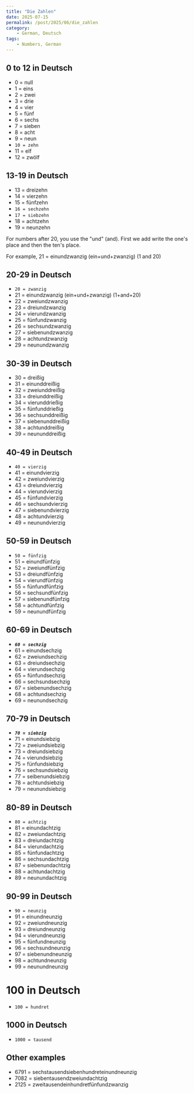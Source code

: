 ```yaml
---
title: "Die Zahlen"
date: 2025-07-15
permalink: /post/2025/06/die_zahlen
category: 
    - German, Deutsch
tags:
    - Numbers, German
---
```


<!-- # Die Zahlen -->

## 0 to 12 in Deutsch

- 0 = null
- 1 = eins 
- 2 = zwei
- 3 = drie 
- 4 = vier
- 5 = fünf 
- 6 = sechs
- 7 = sieben
- 8 = acht 
- 9 = neun 
- `10 = zehn`
- 11 = elf
- 12 = zwölf

## 13-19 in Deutsch

- 13 = dreizehn 
- 14 = vierzehn 
- 15 = fünfzehn 
- `16 = sechzehn `
- `17 = siebzehn `
- 18 = achtzehn 
- 19 = neunzehn 


For numbers after 20, you use the "und" (and). First we add write the one's place and then the ten's place. 

For example, 21 = einundzwanzig (ein+und+zwanzig) (1 and 20)

## 20-29 in Deutsch

- `20 = zwanzig `
- 21 = einundzwanzig (ein+und+zwanzig) (1+and+20)
- 22 = zweiundzwanzig
- 23 = dreiundzwanzig
- 24 = vierundzwanzig
- 25 = fünfundzwanzig
- 26 = sechsundzwanzig
- 27 = siebenundzwanzig
- 28 = achtundzwanzig
- 29 = neunundzwanzig

## 30-39 in Deutsch

- 30 = dreißig
- 31 = einunddreißig
- 32 = zweiunddreißig
- 33 = dreiunddreißig
- 34 = vierunddrießig
- 35 = fünfunddrießig
- 36 = sechsunddreißig
- 37 = siebenunddreißig
- 38 = achtunddreißig
- 39 = neununddreißig

## 40-49 in Deutsch

- `40 = vierzig`
- 41 = einundvierzig
- 42 = zweiundvierzig
- 43 = dreiundvierzig
- 44 = vierundvierzig
- 45 = fünfundvierzig
- 46 = sechsundvierzig
- 47 = siebenundvierzig
- 48 = achtundvierzig
- 49 = neunundvierzig

## 50-59 in Deutsch

- `50 = fünfzig`
- 51 = einundfünfzig
- 52 = zweiundfünfzig
- 53 = dreiundfünfzig
- 54 = vierundfünfzig
- 55 = fünfundfünfzig
- 56 = sechsundfünfzig
- 57 = siebenundfünfzig
- 58 = achtundfünfzig
- 59 = neunundfünfzig


## 60-69 in Deutsch

- ***`60 = sechzig`***
- 61 = einundsechzig
- 62 = zweiundsechzig
- 63 = dreiundsechzig
- 64 = vierundsechzig
- 65 = fünfundsechzig
- 66 = sechsundsechzig
- 67 = siebenundsechzig
- 68 = achtundsechzig
- 69 = neunundsechzig

## 70-79 in Deutsch

- ***`70 = siebzig`***
- 71 = einundsiebzig
- 72 = zweiundsiebzig
- 73 = dreiundsiebzig
- 74 = vierundsiebzig
- 75 = fünfundsiebzig
- 76 = sechsundsiebzig
- 77 = seibenundsiebzig
- 78 = achtundsiebzig
- 79 = neunundsiebzig

## 80-89 in Deutsch

- `80 = achtzig`
- 81 = einundachtzig
- 82 = zweiundachtzig
- 83 = dreiundachtzig
- 84 = vierundachtzig
- 85 = fünfundachtzig
- 86 = sechsundachtzig
- 87 = siebenundachtzig
- 88 = achtundachtzig
- 89 = neunundachtzig

## 90-99 in Deutsch

- `90 = neunzig`
- 91 = einundneunzig
- 92 = zweiundneunzig
- 93 = dreiundneunzig
- 94 = vierundneunzig
- 95 = fünfundneunzig
- 96 = sechsundneunzig
- 97 = siebenundneunzig
- 98 = achtundneunzig
- 99 = neunundneunzig

# 100 in Deutsch

- `100 = hundret `


## 1000 in Deutsch 

- `1000 = tausend `


## Other examples

- 6791 = sechstausendsiebenhundreteinundneunzig
- 7082 = siebentausendzweiundachtzig
- 2125 = zweitausendeinhundretfünfundzwanzig